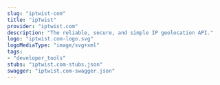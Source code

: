 ```yaml
---
slug: "iptwist-com"
title: "ipTwist"
provider: "iptwist.com"
description: "The reliable, secure, and simple IP geolocation API."
logo: "iptwist.com-logo.svg"
logoMediaType: "image/svg+xml"
tags:
- "developer_tools"
stubs: "iptwist.com-stubs.json"
swagger: "iptwist.com-swagger.json"
---
```

